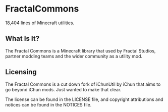 # FractalCommons

18,404 lines of Minecraft utilities.

## What Is It?

The Fractal Commons is a Minecraft library that used by Fractal Studios, partner modding teams and the wider community as a utility mod.

## Licensing

The Fractal Commons is a cut down fork of iChunUtil by iChun that aims to go beyond iChun mods. Just wanted to make that clear.

The license can be found in the LICENSE file, and copyright attributions and notices can be found in the NOTICES file.
